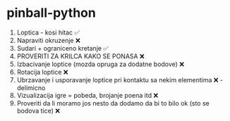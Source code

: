 # pinball-python

1. Loptica - kosi hitac ✅
2. Napraviti okruzenje ❌
3. Sudari + ograniceno kretanje ✅
4. PROVERITI ZA KRILCA KAKO SE PONASA ❌
5. Izbacivanje loptice (mozda opruga za dodatne bodove) ❌
6. Rotacija loptice ❌
7. Ubrzavanje i usporavanje loptice pri kontaktu sa nekim elementima ❌ - delimicno 
8. Vizualizacija igre = pobeda, brojanje poena itd ❌
9. Proveriti da li moramo jos nesto da dodamo da bi to bilo ok (sto se bodova tice) ❌
